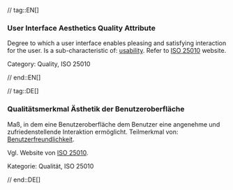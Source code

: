 // tag::EN[]
### User Interface Aesthetics Quality Attribute
Degree to which a user interface enables pleasing and satisfying interaction for the user.
Is a sub-characteristic of: [usability](#term-usability-quality-attribute).
Refer to [ISO 25010](https://iso25000.com/index.php/en/iso-25000-standards/iso-25010) website.

Category: Quality, ISO 25010

// end::EN[]

// tag::DE[]
### Qualitätsmerkmal Ästhetik der Benutzeroberfläche

Maß, in dem eine Benutzeroberfläche dem Benutzer eine angenehme und
zufriedenstellende Interaktion ermöglicht. Teilmerkmal von:
[Benutzerfreundlichkeit](#qualitätsmerkmal-benutzerfreundlichkeit).

Vgl. Website von [ISO 25010](https://iso25000.com/index.php/en/iso-25000-standards/iso-25010).

Kategorie: Qualität, ISO 25010

// end::DE[]